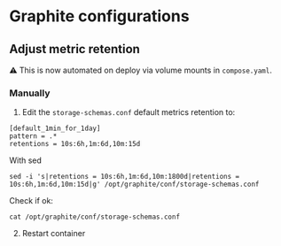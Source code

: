 # Graphite configurations

## Adjust metric retention

⚠️ This is now automated on deploy via volume mounts in `compose.yaml`.

### Manually

1. Edit the `storage-schemas.conf` default metrics retention to:

```shell
[default_1min_for_1day]
pattern = .*
retentions = 10s:6h,1m:6d,10m:15d
```

With sed

```shell
sed -i 's|retentions = 10s:6h,1m:6d,10m:1800d|retentions = 10s:6h,1m:6d,10m:15d|g' /opt/graphite/conf/storage-schemas.conf
```

Check if ok:

```shell
cat /opt/graphite/conf/storage-schemas.conf
```

2. Restart container
